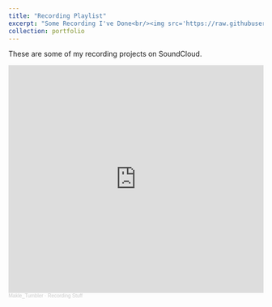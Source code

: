```yaml
---
title: "Recording Playlist"
excerpt: "Some Recording I've Done<br/><img src='https://raw.githubusercontent.com/zjnbwxq/pictureLinks/master/Name.png'>"
collection: portfolio
---
```


These are some of my recording projects on SoundCloud.

<iframe width="100%" height="450" scrolling="no" frameborder="no" allow="autoplay" src="https://w.soundcloud.com/player/?url=https%3A//api.soundcloud.com/playlists/1886421587%3Fsecret_token%3Ds-JqDeqME5SyJ&color=%23ff5500&auto_play=false&hide_related=false&show_comments=true&show_user=true&show_reposts=false&show_teaser=true"></iframe><div style="font-size: 10px; color: #cccccc;line-break: anywhere;word-break: normal;overflow: hidden;white-space: nowrap;text-overflow: ellipsis; font-family: Interstate,Lucida Grande,Lucida Sans Unicode,Lucida Sans,Garuda,Verdana,Tahoma,sans-serif;font-weight: 100;"><a href="https://soundcloud.com/zjnbwxq" title="Makle_Tumbler" target="_blank" style="color: #cccccc; text-decoration: none;">Makle_Tumbler</a> · <a href="https://soundcloud.com/zjnbwxq/sets/recording-stuff/s-JqDeqME5SyJ" title="Recording Stuff" target="_blank" style="color: #cccccc; text-decoration: none;">Recording Stuff</a></div>